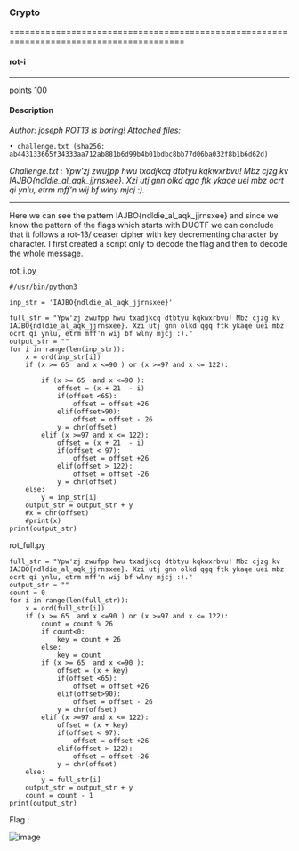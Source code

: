 ### Crypto
========================================================================================
#### rot-i
-----------------------------------------------------------------------------------------
 points 100
 
#### Description
*Author: joseph*
*ROT13 is boring!*
*Attached files:*

	• challenge.txt (sha256: ab443133665f34333aa712ab881b6d99b4b01bdbc8bb77d06ba032f8b1b6d62d)

*Challenge.txt :*
*Ypw'zj zwufpp hwu txadjkcq dtbtyu kqkwxrbvu! Mbz cjzg kv IAJBO{ndldie_al_aqk_jjrnsxee}. Xzi utj gnn olkd qgq ftk ykaqe uei mbz ocrt qi ynlu, etrm mff'n wij bf wlny mjcj :).*

-------------------------------------------------------------------------------------------

Here we can see the pattern  IAJBO{ndldie_al_aqk_jjrnsxee} and since we know the pattern of the flags which starts with DUCTF we can conclude that it follows a rot-13/ ceaser cipher with key decrementing character by character.
I first created a script only to decode the flag and then to decode the whole message.

rot_i.py
```
#/usr/bin/python3

inp_str = 'IAJBO{ndldie_al_aqk_jjrnsxee}'

full_str = "Ypw'zj zwufpp hwu txadjkcq dtbtyu kqkwxrbvu! Mbz cjzg kv IAJBO{ndldie_al_aqk_jjrnsxee}. Xzi utj gnn olkd qgq ftk ykaqe uei mbz ocrt qi ynlu, etrm mff'n wij bf wlny mjcj :)."
output_str = ""
for i in range(len(inp_str)):
    x = ord(inp_str[i])
    if (x >= 65  and x <=90 ) or (x >=97 and x <= 122):
        
        if (x >= 65  and x <=90 ): 
            offset = (x + 21  - i)
            if(offset <65):
                offset = offset +26
            elif(offset>90):
                offset = offset - 26
            y = chr(offset)
        elif (x >=97 and x <= 122):
            offset = (x + 21  - i)
            if(offset < 97):
                offset = offset +26
            elif(offset > 122):
                offset = offset -26
            y = chr(offset)
    else:
        y = inp_str[i]
    output_str = output_str + y
    #x = chr(offset)
    #print(x)
print(output_str)
```

rot_full.py
```
full_str = "Ypw'zj zwufpp hwu txadjkcq dtbtyu kqkwxrbvu! Mbz cjzg kv IAJBO{ndldie_al_aqk_jjrnsxee}. Xzi utj gnn olkd qgq ftk ykaqe uei mbz ocrt qi ynlu, etrm mff'n wij bf wlny mjcj :)."
output_str = ""
count = 0
for i in range(len(full_str)):
    x = ord(full_str[i])
    if (x >= 65  and x <=90 ) or (x >=97 and x <= 122):
        count = count % 26
        if count<0:
            key = count + 26
        else:
            key = count
        if (x >= 65  and x <=90 ): 
            offset = (x + key)
            if(offset <65):
                offset = offset +26
            elif(offset>90):
                offset = offset - 26
            y = chr(offset)
        elif (x >=97 and x <= 122):
            offset = (x + key)
            if(offset < 97):
                offset = offset +26
            elif(offset > 122):
                offset = offset -26
            y = chr(offset)
    else:
        y = full_str[i]
    output_str = output_str + y
    count = count - 1
print(output_str)
```

Flag :

![image](https://user-images.githubusercontent.com/45536407/94334962-feef3e00-ffa5-11ea-9aab-20e3a39d595d.png)
